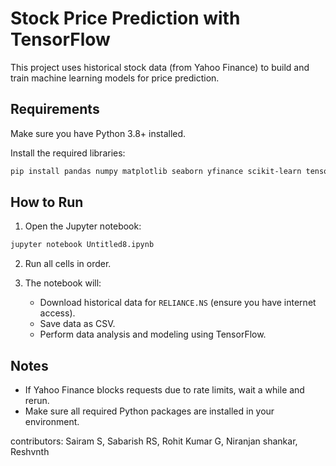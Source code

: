 
# Stock Price Prediction with TensorFlow

This project uses historical stock data (from Yahoo Finance) to build and train machine learning models for price prediction.

## Requirements

Make sure you have Python 3.8+ installed.

Install the required libraries:

```bash
pip install pandas numpy matplotlib seaborn yfinance scikit-learn tensorflow
```

## How to Run

1. Open the Jupyter notebook:

```bash
jupyter notebook Untitled8.ipynb
```

2. Run all cells in order.

3. The notebook will:
   - Download historical data for `RELIANCE.NS` (ensure you have internet access).
   - Save data as CSV.
   - Perform data analysis and modeling using TensorFlow.

## Notes

- If Yahoo Finance blocks requests due to rate limits, wait a while and rerun.
- Make sure all required Python packages are installed in your environment.

contributors:
Sairam S, 
Sabarish RS, 
Rohit Kumar G, 
Niranjan shankar, 
Reshvnth 
